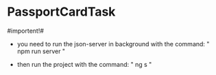 # PassportCardTask

#importent!#
- you need to run the json-server in background with the command:
 " npm run server "

- then run the project with the command:
  " ng s "


